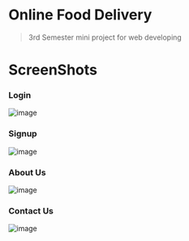 # Online Food Delivery
>3rd Semester mini project for web developing
# ScreenShots
### Login
![image](https://github.com/suzzumaharjan/online-food-delivery/assets/57560043/68477b5b-2faa-4977-aa4b-3184a49b3807)

### Signup
![image](https://github.com/suzzumaharjan/online-food-delivery/assets/57560043/4deec1af-4513-4815-8709-6b4d144fa183)

### About Us
![image](https://github.com/suzzumaharjan/online-food-delivery/assets/57560043/c68dc562-3240-41e4-b064-48a57928462f)

### Contact Us
![image](https://github.com/suzzumaharjan/online-food-delivery/assets/57560043/94f5ac70-a38f-4196-8f60-b2df06d54672)




